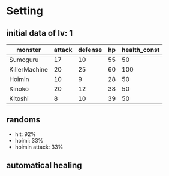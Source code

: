 # Setting

## initial data of lv: 1
|monster|attack|defense|hp|health_const|
|-------|------|-------|--|------------|
|Sumoguru|17|10|55|50|
|KillerMachine|20|25|60|100|
|Hoimin|10|9|28|50|
|Kinoko|20|12|38|50|
|Kitoshi|8|10|39|50|

## randoms
- hit: 92%
- hoimi: 33%
- hoimin attack: 33%

## automatical healing
